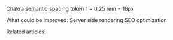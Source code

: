 Chakra semantic spacing token
1 = 0.25 rem = 16px

What could be improved:
Server side rendering
SEO optimization

Related articles:
